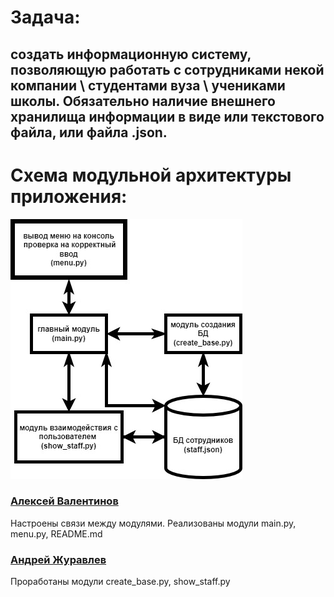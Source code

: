 # Задача:
## создать информационную систему, позволяющую работать с сотрудниками некой компании \ студентами вуза \ учениками школы. Обязательно наличие внешнего хранилища информации в виде или текстового файла, или файла .json.

# Схема модульной архитектуры приложения:
![иллюстрация к проекту](scheme.jpg)

### [Алексей Валентинов](https://github.com/xDOKBETx)
Настроены связи между модулями. Реализованы модули main.py, menu.py, README.md

### [Андрей Журавлев](https://github.com/andrik-150) 
Проработаны модули create_base.py, show_staff.py

